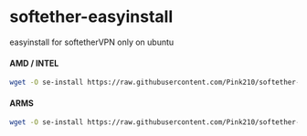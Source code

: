 # softether-easyinstall
easyinstall for softetherVPN
only on ubuntu

#### AMD / INTEL
```bash
wget -O se-install https://raw.githubusercontent.com/Pink210/softether-easyinstall/master/install-ubuntu-inteloramd.bash  && chmod +x se-install && ./se-install
```
#### ARMS
```bash
wget -O se-install https://raw.githubusercontent.com/Pink210/softether-easyinstall/master/install-ubuntu-arms.bash  && chmod +x se-install && ./se-install
```
